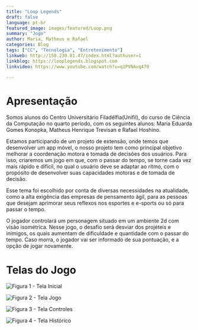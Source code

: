```yaml
---
title: "Loop Legends"
draft: false
language: pt-br
featured_image: images/featured/Loop.png 
summary: "Jogo"
author: Maria, Matheus e Rafael
categories: Blog
tags: ["CC", "Tecnologia", "Entretenimento"] 
linkweb: http://150.230.81.47/index.html?authuser=1
linkblog: https://looplegends.blogspot.com
linkvideo: https://www.youtube.com/watch?v=q1PVNAvq470

---
```




# Apresentação

Somos alunos do Centro Universitário Filadélfia(Unifil), do curso de Ciência da Computação no quarto período, com os seguintes alunos: Maria Eduarda Gomes Konopka, Matheus Henrique Trevisan e Rafael Hoshino.

Estamos participando de um projeto de extensão, onde temos que desenvolver um app móvel, o nosso projeto tem como principal objetivo melhorar a coordenação motora e tomada de decisões dos usuários. Para isso, criaremos um jogo em que, com o passar do tempo, se torne cada vez mais rápido e difícil, no qual o usuário deve se adaptar ao ritmo, com o propósito de desenvolver suas capacidades motoras e de tomada de decisão.

Esse tema foi escolhido por conta de diversas necessidades na atualidade, como a alta exigência das empresas de pensamento ágil, para as pessoas que desejam aprimorar seus reflexos nos esportes e e-sports ou só para passar o tempo.

O jogador controlará um personagem situado em um ambiente 2d com visão isométrica. Nesse jogo, o desafio será desviar dos projéteis e inimigos, os quais aumentam de dificuldade e quantidade com o passar do tempo. Caso morra, o jogador vai ser informado de sua pontuação, e a opção de jogar novamente.


# Telas do Jogo


![Figura 1 - Tela Inicial](https://blogger.googleusercontent.com/img/b/R29vZ2xl/AVvXsEiwRcXQFDEqxaZwYIzcgthjihAWvjpQWiS80iLuMIZxn2Wga8Fnb-cUvxaxO0z1Pr9vOZl89BfuYQmzpA9aDpGVtzriVACTHavLmXXYtD8A9EzhOFMk5knDfXsVXNrwyhAzYaF_g9z38JzeSXdnuZ4YbkDdwux578JoTcVkKSgS4eJwjdvsGhfdoCwO7qf5/s1292/main%20page.png)

![Figura 2 - Tela Jogo](https://lh7-us.googleusercontent.com/yLmSr03V3RMVlW1aZe233bPKUxEjI0NAVvjF_m2scHSAplcyfdngfQRwUJGnzGON0LCJ0D-Kk6aD5Qc5Ehp8LniH1IYZYNs-zxeKA5mt0qt4Va0Za-bMlBEdZTJWedfvm1FLC8TYbJ7OJeQNsZESAHw=w1044-h549)

![Figura 3 - Tela Controles](https://blogger.googleusercontent.com/img/b/R29vZ2xl/AVvXsEijIN1lmHL2NHR6_mO3K_N6Nh_8gw9wcMVf_RpPRhjCXN4tN5_dxIenhYnuQmqLJQ1jM0rW93YJPcs5IuE0FPlwoQ3PvuYGNvdFMXHzfidRpcpnTK2kJJUP8eAC3ISZgj_c0LO_CcVVCI_S39odNxS1WahMriFvG0vZl7qSlkHVh0lK37NyEs1qK4zjNRDJ/s1251/controler%20page.png)

![Figura 4 - Tela Histórico](https://lh7-us.googleusercontent.com/Nzc7xSqIFmxDB5dwuTKcXGs-YRrhONMQuxs5XeUlrd_B5qdQKD8194pktZMJ3dLEs3vUMoYsPkBtvtVCbMhn2IanliRBEDSCHDHAQQsrO7m_sLnw85kjhyO_-sVWp9OcIL5gmZBbTpZiaq_XbTdwpgU=w1160-h570)


